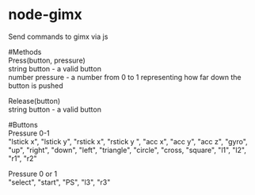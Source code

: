 # node-gimx
Send commands to gimx via js  
  
#Methods  
Press(button, pressure)  
string button - a valid button  
number pressure - a number from 0 to 1 representing how far down the button is pushed  
  
Release(button)  
string button - a valid button  
  
  
#Buttons  
Pressure 0-1  
"lstick x", "lstick y", "rstick x", "rstick y ", "acc x", "acc y", "acc z", "gyro", "up", "right", "down", "left", "triangle", "circle", "cross, "square", "l1", "l2", "r1", "r2"  
  
Pressure 0 or 1  
"select", "start", "PS", "l3", "r3"


